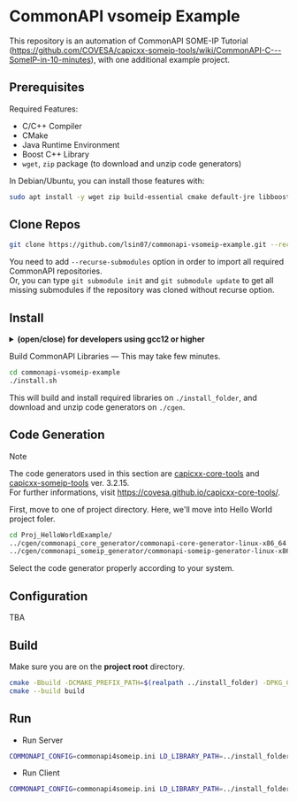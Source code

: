 # CommonAPI vsomeip Example

This repository is an automation of CommonAPI SOME-IP Tutorial (https://github.com/COVESA/capicxx-someip-tools/wiki/CommonAPI-C---SomeIP-in-10-minutes),
with one additional example project.

## Prerequisites

Required Features:
- C/C++ Compiler
- CMake
- Java Runtime Environment
- Boost C++ Library
- `wget`, `zip` package (to download and unzip code generators)

In Debian/Ubuntu, you can install those features with:  
~~~bash
sudo apt install -y wget zip build-essential cmake default-jre libboost-all-dev
~~~

## Clone Repos

~~~bash
git clone https://github.com/lsin07/commonapi-vsomeip-example.git --recurse-submodules
~~~

You need to add `--recurse-submodules` option in order to import all required CommonAPI repositories.  
Or, you can type `git submodule init` and `git submodule update` to get all missing submodules if the repository was cloned without recurse option.

## Install
<details>
<summary><b>(open/close) for developers using gcc12 or higher</b></summary>

If you are using gcc12 or above, you need to adjust some build configurations.

1. Add a line `#include <string>` to the header file `capicxx-core-runtime/include/CommonAPI/Types.hpp`.
2. Add a line `SET(CMAKE_CXX_FLAGS "${CMAKE_CXX_FLAGS} -Wno-error=stringop-overflow")` to the file `vsomeip/CMakeLists.txt` to supress overflow error.

Refer to the *<a href="https://github.com/COVESA/capicxx-core-runtime/issues/47">issue #47</a> of COVESA/capicxx-core-runtime* and *<a href="https://github.com/COVESA/vsomeip/issues/527">issue #527</a> of COVESA/vsomeip* for further informations.
</details>

Build CommonAPI Libraries ― This may take few minutes.
~~~bash
cd commonapi-vsomeip-example
./install.sh
~~~

This will build and install required libraries on `./install_folder`,
and download and unzip code generators on `./cgen`.

## Code Generation
> [!NOTE]
> The code generators used in this section are [capicxx-core-tools](https://github.com/COVESA/capicxx-core-tools/) 
> and [capicxx-someip-tools](https://github.com/COVESA/capicxx-someip-tools) ver. 3.2.15.  
> For further informations, visit https://covesa.github.io/capicxx-core-tools/.

First, move to one of project directory. Here, we'll move into Hello World project foler.

```bash
cd Proj_HelloWorldExample/
../cgen/commonapi_core_generator/commonapi-core-generator-linux-x86_64 -d src-gen/core -sk ./fidl/HelloWorld.fidl
../cgen/commonapi_someip_generator/commonapi-someip-generator-linux-x86 -d src-gen/someip ./fidl/HelloWorld.fdepl
```

Select the code generator properly according to your system.

## Configuration
TBA
<!-- Configuration files for server and client application are at `configs` folder under each project directory.

You need to match `"unicast"` address with the address of your machine before running the applications. -->

## Build

Make sure you are on the **project root** directory.
```bash
cmake -Bbuild -DCMAKE_PREFIX_PATH=$(realpath ../install_folder) -DPKG_CONFIG_USE_CMAKE_PREFIX_PATH=ON .
cmake --build build
```

## Run

- Run Server
```bash
COMMONAPI_CONFIG=commonapi4someip.ini LD_LIBRARY_PATH=../install_folder/lib:$PWD/build/ build/HelloWorldService
```

- Run Client
```bash
COMMONAPI_CONFIG=commonapi4someip.ini LD_LIBRARY_PATH=../install_folder/lib:$PWD/build/  build/HelloWorldClient
```
